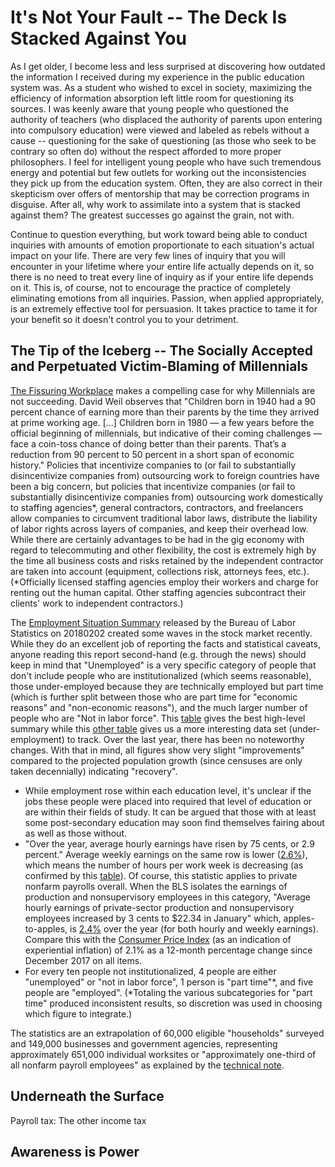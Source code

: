 # It's Not Your Fault -- The Deck Is Stacked Against You

As I get older, I become less and less surprised at discovering how outdated the information I received during my experience in the public education system was.  As a student who wished to excel in society, maximizing the efficiency of information absorption left little room for questioning its sources.  I was keenly aware that young people who questioned the authority of teachers (who displaced the authority of parents upon entering into compulsory education) were viewed and labeled as rebels without a cause -- questioning for the sake of questioning (as those who seek to be contrary so often do) without the respect afforded to more proper philosophers.  I feel for intelligent young people who have such tremendous energy and potential but few outlets for working out the inconsistencies they pick up from the education system.  Often, they are also correct in their skepticism over offers of mentorship that may be correction programs in disguise.  After all, why work to assimilate into a system that is stacked against them?  The greatest successes go against the grain, not with.

Continue to question everything, but work toward being able to conduct inquiries with amounts of emotion proportionate to each situation's actual impact on your life.  There are very few lines of inquiry that you will encounter in your lifetime where your entire life actually depends on it, so there is no need to treat every line of inquiry as if your entire life depends on it.  This is, of course, not to encourage the practice of completely eliminating emotions from all inquiries.  Passion, when applied appropriately, is an extremely effective tool for persuasion.  It takes practice to tame it for your benefit so it doesn't control you to your detriment.

## The Tip of the Iceberg -- The Socially Accepted and Perpetuated Victim-Blaming of Millennials

[The Fissuring Workplace](http://www.fissuredworkplace.net/transformed-workplace-op-ed.php) makes a compelling case for why Millennials are not succeeding.  David Weil observes that "Children born in 1940 had a 90 percent chance of earning more than their parents by the time they arrived at prime working age. \[...\] Children born in 1980 ― a few years before the official beginning of millennials, but indicative of their coming challenges ― face a coin-toss chance of doing better than their parents. That’s a reduction from 90 percent to 50 percent in a short span of economic history."  Policies that incentivize companies to (or fail to substantially disincentivize companies from) outsourcing work to foreign countries have been a big concern, but policies that incentivize companies (or fail to substantially disincentivize companies from) outsourcing work domestically to staffing agencies\*, general contractors, contractors, and freelancers allow companies to circumvent traditional labor laws, distribute the liability of labor rights across layers of companies, and keep their overhead low.  While there are certainly advantages to be had in the gig economy with regard to telecommuting and other flexibility, the cost is extremely high by the time all business costs and risks retained by the independent contractor are taken into account (equipment, collections risk, attorneys fees, etc.).  (\*Officially licensed staffing agencies employ their workers and charge for renting out the human capital. Other staffing agencies subcontract their clients' work to independent contractors.)

The [Employment Situation Summary](https://www.bls.gov/news.release/empsit.nr0.htm) released by the Bureau of Labor Statistics on 20180202 created some waves in the stock market recently.  While they do an excellent job of reporting the facts and statistical caveats, anyone reading this report second-hand (e.g. through the news) should keep in mind that "Unemployed" is a very specific category of people that don't include people who are institutionalized (which seems reasonable), those under-employed because they are technically employed but part time (which is further split between those who are part time for "economic reasons" and "non-economic reasons"), and the much larger number of people who are "Not in labor force".  This [table](https://www.bls.gov/news.release/empsit.a.htm) gives the best high-level summary while this [other table](https://www.bls.gov/news.release/empsit.t15.htm) gives us a more interesting data set (under-employment) to track.  Over the last year, there has been no noteworthy changes.  With that in mind, all figures show very slight "improvements" compared to the projected population growth (since censuses are only taken decennially) indicating "recovery".
- While employment rose within each education level, it's unclear if the jobs these people were placed into required that level of education or are within their fields of study.  It can be argued that those with at least some post-secondary education may soon find themselves fairing about as well as those without.
- "Over the year, average hourly earnings have risen by 75 cents, or 2.9 percent."  Average weekly earnings on the same row is lower ([2.6%](https://www.bls.gov/news.release/empsit.t19.htm)), which means the number of hours per work week is decreasing (as confirmed by this [table](https://www.bls.gov/news.release/empsit.t18.htm)).  Of course, this statistic applies to private nonfarm payrolls overall.  When the BLS isolates the earnings of production and nonsupervisory employees in this category, "Average hourly earnings of private-sector production and nonsupervisory employees increased by 3 cents to $22.34 in January" which, apples-to-apples, is [2.4%](https://www.bls.gov/news.release/empsit.t24.htm) over the year (for both hourly and weekly earnings).  Compare this with the [Consumer Price Index](https://www.bls.gov/charts/consumer-price-index/consumer-price-index-by-category.htm) (as an indication of experiential inflation) of 2.1% as a 12-month percentage change since December 2017 on all items.
- For every ten people not institutionalized, 4 people are either "unemployed" or "not in labor force", 1 person is "part time"\*, and five people are "employed".  (\*Totaling the various subcategories for "part time" produced inconsistent results, so discretion was used in choosing which figure to integrate.)

The statistics are an extrapolation of 60,000 eligible "households" surveyed and 149,000 businesses and government agencies, representing approximately 651,000 individual worksites or "approximately one-third of all nonfarm
payroll employees" as explained by the [technical note](https://www.bls.gov/news.release/empsit.tn.htm).

## Underneath the Surface

Payroll tax: The other income tax

## Awareness is Power

